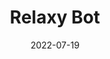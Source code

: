 ---
title: "Relaxy Bot"
date: 2022-07-19
description: "Chatbot su Telegram sviluppato su Dialogflow per aiutare l'utente con la gestione dell'ansia. "
image: images/cctv.jpeg
draft: true
---